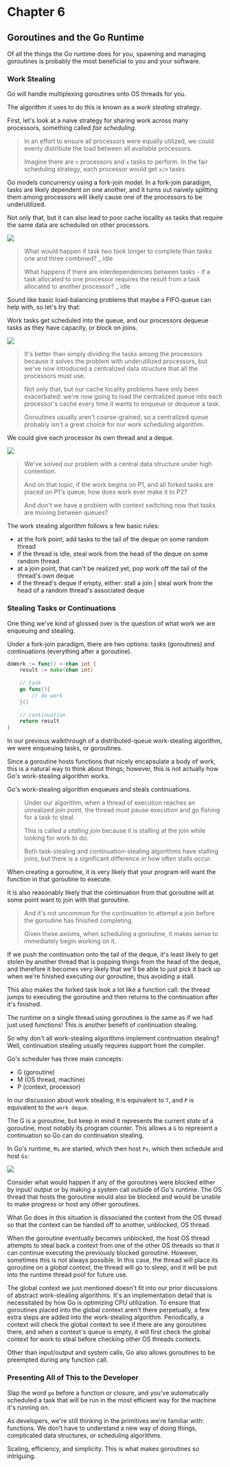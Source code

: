 # Chapter 6

## Goroutines and the Go Runtime

Of all the things the Go runtime does for you, spawning and managing goroutines
is probably the most beneficial to you and your software.

### Work Stealing

Go will handle multiplexing goroutines onto OS threads for you.

The algorithm it uses to do this is known as a _work stealing_ strategy.

First, let's look at a naive strategy for sharing work across many processors, something called _fair scheduling_.

> In an effort to ensure all processors were equally utilized, we could
> evenly distribute the load between all available processors.
>
> Imagine there are `n` processors and `x` tasks to perform.
> In the fair scheduling strategy, each processor would get `x/n` tasks

Go models concurrency using a fork-join model. In a fork-join paradigm, tasks are likely dependent on one another, and
it turns out naively splitting them among processors will likely cause one of the processors to be underutilized.

Not only that, but it can also lead to poor cache locality as tasks that require the same data are scheduled on other
processors.

![](./docs/fair-scheduling.png)

> What would happen if task two took longer to complete than tasks one and three combined?
> \_ idle
>
> What happens if there are interdependencies between tasks - if a task allocated to one processor requires the result
> from a task allocated to another processor?
> \_ idle

Sound like basic load-balancing problems that maybe a FIFO queue can help with, so let's try that:

Work tasks get scheduled into the queue, and our processors dequeue tasks as they have capacity, or block on joins.

![](./docs/centralized-queue.png)

> It's better than simply dividing the tasks among the processors because it solves the problem with underutilized
> processors, but we've now introduced a centralized data structure that all the processors must use.
>
> Not only that, but our cache locality problems have only been exacerbated: we're now going to load the centralized
> queue into each processor's cache every time it wants to enqueue or dequeue a task.
>
> Goroutines usually aren't coarse-grained, so a centralized queue probably isn't a great choice for our work scheduling
> algorithm.

We could give each processor its own thread and a deque.

![](./docs/local-deque.png)

> We've solved our problem with a central data structure under high contention.
>
> And on that topic, if the work begins on P1, and all forked tasks are placed on P1's queue, how does work ever make it
> to P2?
>
> And don't we have a problem with context switching now that tasks are moving between queues?

The work stealing algorithm follows a few basic rules:

- at the fork point, add tasks to the tail of the deque on some random thread
- if the thread is idle, steal work from the head of the deque on some random thread
- at a join point, that can't be realized yet, pop work off the tail of the thread's own deque
- if the thread's deque if empty, either: stall a join | steal work from the head of a random thread's associated deque

### Stealing Tasks or Continuations

One thing we've kind of glossed over is the question of what work we are enqueuing and stealing.

Under a fork-join paradigm, there are two options: tasks (goroutines) and continuations (everything after a goroutine).

```go
doWork := func() <-chan int {
    result := make(chan int)
    
    // task
    go func(){
        // do work
    }()
    
    // continuation
    return result
}
```

In our previous walkthrough of a distributed-queue work-stealing algorithm, we were enqueuing tasks, or goroutines.

Since a goroutine hosts functions that nicely encapsulate a body of work, this is a natural way to think about things;
however, this is not actually how Go's work-stealing algorithm works.

Go's work-stealing algorithm enqueues and steals continuations.

> Under our algorithm, when a thread of execution reaches an unrealized join point,
> the thread must pause execution and go fishing for a task to steal.
>
> This is called a _stalling join_ because it is stalling at the join while
> looking for work to do.
>
> Both task-stealing and continuation-stealing algorithms have stalling joins, but there is a significant difference
> in how often stalls occur.

When creating a goroutine, it is very likely that your program will want the function in that goroutine to execute.

It is also reasonably likely that the continuation from that goroutine will at some point want to join with that
goroutine.

> And it's not uncommon for the continuation to attempt a join before the goroutine has finished completing.
>
> Given these axioms, when scheduling a goroutine, it makes sense to immediately begin working on it.

If we push the continuation onto the tail of the deque, it's least likely to get stolen by another thread that is
popping things from the head of the deque, and therefore it becomes very likely that we'll be able to just pick it back
up when we're finished executing our goroutine, thus avoiding a stall.

This also makes the forked task look a lot like a function call: the thread jumps to executing the goroutine and then
returns to the continuation after it's finished.

The runtime on a single thread using goroutines is the same as if we had just used functions!
This is another benefit of continuation stealing.

So why don't all work-stealing algorithms implement continuation stealing? Well, continuation stealing usually requires
support from the compiler.

Go's scheduler has three main concepts:

- G (goroutine)
- M (OS thread, machine)
- P (context, processor)

In our discussion about work stealing, `M` is equivalent to `T`, and `P` is equivalent to the `work deque`.

The G is a goroutine, but keep in mind it represents the current _state_ of a goroutine, most notably its program
counter. This allows a `G` to represent a continuation so Go can do continuation stealing.

In Go's runtime, `Ms` are started, which then host `Ps`, which then schedule and host `Gs`:

![](./docs/go-way-stealing-algo.png)

Consider what would happen if any of the goroutines were blocked either by input/ output or by making a system call
outside of Go's runtime. The OS thread that hosts the goroutine would also be blocked and would be unable to make
progress or host any other goroutines.

What Go does in this situation is dissociated the context from the OS thread so that the context can be handed off to
another, unblocked, OS thread.

When the goroutine eventually becomes unblocked, the host OS thread attempts to steal back a context from one of the
other OS threads so that it can continue executing the previously blocked goroutine. However, sometimes this is not
always possible. In this case, the thread will place its goroutine on a _global context_, the thread will go to sleep,
and it will be put into the runtime thread pool for future use.

The global context we just mentioned doesn't fit into our prior discussions of abstract work-stealing algorithms. It's
an implementation detail that is necessitated by how Go is optimizing CPU utilization. To ensure that goroutines placed
into the global context aren't there perpetually, a few extra steps are added into the work-stealing algorithm.
Periodically, a context will check the global context to see if there are any goroutines there, and when a context's
queue is empty, it will first check the global context for work to steal before checking other OS threads contexts.

Other than input/output and system calls, Go also allows goroutines to be preempted during any function call.

### Presenting All of This to the Developer

Slap the word `go` before a function or closure, and you've automatically scheduled a task that will be run in the most
efficient way for the machine it's running on.

As developers, we're still thinking in the primitives we're familiar with: functions.
We don't have to understand a new way of doing things, complicated data structures, or scheduling
algorithms.

Scaling, efficiency, and simplicity. This is what makes goroutines so intriguing.